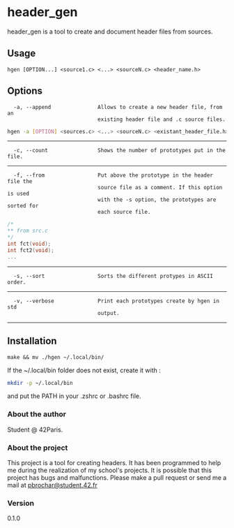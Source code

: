 # header_gen
header_gen is a tool to create and document header files from sources.

## Usage
```
hgen [OPTION...] <source1.c> <...> <sourceN.c> <header_name.h>
```
## Options
```
  -a, --append               Allows to create a new header file, from an
                             existing header file and .c source files.                       
```
```bash
hgen -a [OPTION] <sources.c> <...> <sourceN.c> <existant_header_file.h> <header_name.h>
```
---
```
  -c, --count                Shows the number of prototypes put in the file.
```
---
```
  -f, --from                 Put above the prototype in the header file the
                             source file as a comment. If this option is used
                             with the -s option, the prototypes are sorted for
                             each source file.
```
```c
/*
** from src.c
*/
int fct(void);
int fct2(void);
...
```
---
```
  -s, --sort                 Sorts the different protypes in ASCII order.
```
---
```
  -v, --verbose              Print each prototypes create by hgen in std
                             output.
```
---
## Installation
```
make && mv ./hgen ~/.local/bin/
```
If the ~/.local/bin folder does not exist, create it with :
```bash
mkdir -p ~/.local/bin
```
and put the PATH in your .zshrc or .bashrc file.
### About the author
Student @ 42Paris.
### About the project
This project is a tool for creating headers. It has been programmed to help me during the realization of my school's projects.
It is possible that this project has bugs and malfunctions.
Please make a pull request or send me a mail at pbrochar@student.42.fr
### Version
0.1.0